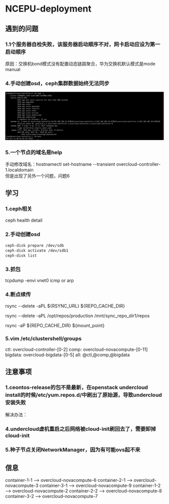 # NCEPU-deployment

## 遇到的问题

### 1.1个服务器自检失败，该服务器启动顺序不对，网卡启动应设为第一启动顺序

原因：交换机bond模式没有配置动态链路聚合，华为交换机默认模式是mode manual

### 4.手动创建osd，ceph集群数据始终无法同步

![](/assets/ceph-s.png)

### 5.一个节点的域名是help

手动修改域名：hostnamectl set-hostname --transient overcloud-controller-1.localdomain  
但是出现了另外一个问题，问题6



## 学习

### 1.ceph相关

ceph health detail

### 2.手动创建osd

```
ceph-disk prepare /dev/sdb
ceph-disk activate /dev/sdb1
ceph-disk list
```

### 3.抓包

tcpdump -envi vnet0 icmp or arp

### 4.断点续传

rsync --delete -aPL ${RSYNC\_URL} ${REPO\_CACHE\_DIR}

rsync --delete -aPL /opt/repos/production /mnt/sync\_repo\_dir1/repos

rsync -aP ${REPO\_CACHE\_DIR} ${mount\_point}


### 5.vim /etc/clustershell/groups
ctl: overcloud-controller-[0-2]
comp: overcloud-novacompute-[0-11]
bigdata: overcloud-bigdata-[0-5]
all: @ctl,@comp,@bigdata

## 注意事项

### 1.ceontos-release的包不是最新，在openstack undercloud install的时候/etc/yum.repos.d/中刷出了原始源，导致undercloud安装失败
解决办法：

### 4.undercloud虚机重启之后网络被cloud-init刷回去了，需要卸掉cloud-init

### 5.种子节点关闭NetworkManager，因为有可能ovs起不来

## 信息

container-1-1  -->  overcloud-novacompute-6
container-2-1  -->  overcloud-novacompute-3
container-3-1  -->  overcloud-novacompute-9
container-1-2  -->  overcloud-novacompute-2
container-2-2  -->  overcloud-novacompute-8
container-3-2  -->  overcloud-novacompute-7

